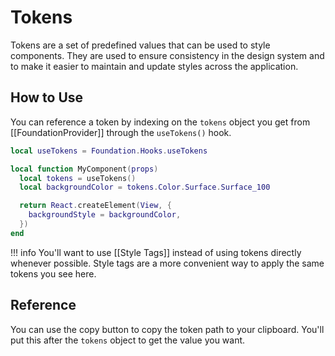 # Tokens

Tokens are a set of predefined values that can be used to style components. They are used to ensure consistency in the design system and to make it easier to maintain and update styles across the application.

## How to Use

You can reference a token by indexing on the `tokens` object you get from [[FoundationProvider]] through the `useTokens()` hook.

```lua hl_lines="4 5 6"
local useTokens = Foundation.Hooks.useTokens

local function MyComponent(props)
  local tokens = useTokens()
  local backgroundColor = tokens.Color.Surface.Surface_100

  return React.createElement(View, {
    backgroundStyle = backgroundColor,
  })
end
```

!!! info
    You'll want to use [[Style Tags]] instead of using tokens directly whenever possible. Style tags are a more convenient way to apply the same tokens you see here.

## Reference

You can use the copy button to copy the token path to your clipboard. You'll put this after the `tokens` object to get the value you want.
